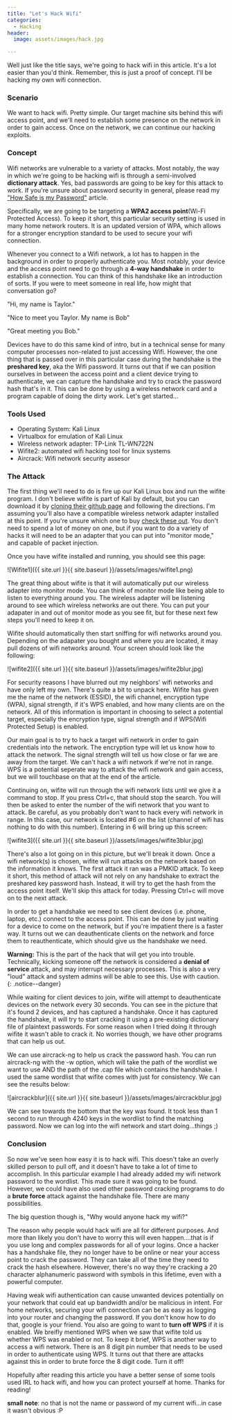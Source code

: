 ```yaml
---
title: "Let's Hack Wifi"
categories:
  - Hacking
header:
  image: assets/images/hack.jpg

---
```


Well just like the title says, we're going to hack wifi in this article. It's a lot easier than you'd think. Remember, this is just a proof of concept. I'll be hacking my own wifi connection.

### Scenario

We want to hack wifi. Pretty simple. Our target machine sits behind this wifi access point, and we'll need to establish some presence on the network in order to gain access. Once on the network, we can continue our hacking exploits.

### Concept

Wifi networks are vulnerable to a variety of attacks. Most notably, the way in which we're going to be hacking wifi is through a semi-involved **dictionary attack**. Yes, bad passwords are going to be key for this attack to work. If you're unsure about password security in general, please read my ["How Safe is my Password"](https://freshprinceofhacking.github.io/privacy,%20security%20&%20safety/How-Safe-Is-My-Password/) article.

Specifically, we are going to be targeting a **WPA2 access point**(Wi-Fi Protected Access). To keep it short, this particular security setting is used in many home network routers. It is an updated version of WPA, which allows for a stronger encryption standard to be used to secure your wifi connection. 

Whenever you connect to a Wifi network, a lot has to happen in the background in order to properly authenticate you. Most notably, your device and the access point need to go through a **4-way handshake** in order to establish a connection. You can think of this handshake like an introduction of sorts. If you were to meet someone in real life, how might that conversation go? 

"Hi, my name is Taylor."

"Nice to meet you Taylor. My name is Bob"

"Great meeting you Bob."

Devices have to do this same kind of intro, but in a technical sense for many computer processes non-related to just accessing Wifi. However, the one thing that is passed over in this particular case during the handshake is the **preshared key**, aka the Wifi password. It turns out that if we can position ourselves in between the access point and a client device trying to authenticate, we can capture the handshake and try to crack the password hash that's in it. This can be done by using a wireless network card and a program capable of doing the dirty work. Let's get started...

### Tools Used

* Operating System: Kali Linux
* Virtualbox for emulation of Kali Linux
* Wireless network adapter: TP-Link TL-WN722N
* Wifite2: automated wifi hacking tool for linux systems
* Aircrack: Wifi network security assesor 

### The Attack

The first thing we'll need to do is fire up our Kali Linux box and run the wifite program. I don't believe wifite is part of Kali by default, but you can download it by [cloning their github page](https://github.com/derv82/wifite2) and following the directions. I'm assuming you'll also have a compatible wireless network adapter installed at this point. If you're unsure which one to buy [check these out](https://www.ign.com/articles/best-usb-wifi-adapter). You don't need to spend a lot of money on one, but if you want to do a variety of hacks it will need to be an adapter that you can put into "monitor mode," and capable of packet injection. 

Once you have wifite installed and running, you should see this page:

![Wifite1]({{ site.url }}{{ site.baseurl }}/assets/images/wifite1.png)

The great thing about wifite is that it will automatically put our wireless adapter into monitor mode. You can think of monitor mode like being able to listen to everything around you. The wireless adapter will be listening around to see which wireless networks are out there. You can put your adapater in and out of monitor mode as you see fit, but for these next few steps you'll need to keep it on.

Wifite should automatically then start sniffing for wifi networks around you. Depending on the adapater you bought and where you are located, it may pull dozens of wifi networks around. Your screen should look like the following:

![wifite2]({{ site.url }}{{ site.baseurl }}/assets/images/wifite2blur.jpg)

For security reasons I have blurred out my neighbors' wifi networks and have only left my own. There's quite a bit to unpack here. Wifite has given me the name of the network (ESSID), the wifi channel, encryption type (WPA), signal strength, if it's WPS enabled, and how many clients are on the network. All of this information is important in choosing to select a potential target, especially the encryption type, signal strength and if WPS(Wifi Protected Setup) is enabled.

Our main goal is to try to hack a target wifi network in order to gain credentials into the network. The encryption type will let us know how to attack the network. The signal strength will tell us how close or far we are away from the target. We can't hack a wifi network if we're not in range. WPS is a potential seperate way to attack the wifi network and gain access, but we will touchbase on that at the end of the article. 

Continuing on, wifite will run through the wifi network lists until we give it a command to stop. If you press Ctrl+c, that should stop the search. You will then be asked to enter the number of the wifi network that you want to attack. Be careful, as you probably don't want to hack every wifi network in range. In this case, our network is located #6 on the list (channel of wifi has nothing to do with this number). Entering in 6 will bring up this screen:

![wifite3]({{ site.url }}{{ site.baseurl }}/assets/images/wifite3blur.jpg)

There's also a lot going on in this picture, but we'll break it down. Once a wifi network(s) is chosen, wifite will run attacks on the network based on the information it knows. The first attack it ran was a PMKID attack. To keep it short, this method of attack will not rely on any handshake to extract the preshared key password hash. Instead, it will try to get the hash from the access point itself. We'll skip this attack for today. Pressing Ctrl+c will move on to the next attack.

In order to get a handshake we need to see client devices (i.e. phone, laptop, etc.) connect to the access point. This can be done by just waiting for a device to come on the network, but if you're impatient there is a faster way. It turns out we can deauthenticate clients on the network and force them to reauthenticate, which should give us the handshake we need.


**Warning:** This is the part of the hack that will get you into trouble. Technically, kicking someone off the network is considered a **denial of service** attack, and may interrupt necessary processes. This is also a very "loud" attack and system admins will be able to see this. Use with caution.
{: .notice--danger}

While waiting for client devices to join, wifite will attempt to deauthenticate devices on the network every 30 seconds. You can see in the picture that it's found 2 devices, and has captured a handshake. Once it has captured the handshake, it will try to start cracking it using a pre-existing dictionary file of plaintext passwords. For some reason when I tried doing it through wifite it wasn't able to crack it. No worries though, we have other programs that can help us out.

We can use aircrack-ng to help us crack the password hash. You can run aircrack-ng with the -w option, which will take the path of the wordlist we want to use AND the path of the .cap file which contains the handshake. I used the same wordlist that wifite comes with just for consistency. We can see the results below:

![aircrackblur]({{ site.url }}{{ site.baseurl }}/assets/images/aircrackblur.jpg)

We can see towards the bottom that the key was found. It took less than 1 second to run through 4240 keys in the wordlist to find the matching password. Now we can log into the wifi network and start doing...things ;) 

### Conclusion

So now we've seen how easy it is to hack wifi. This doesn't take an overly skilled person to pull off, and it doesn't have to take a lot of time to accomplish. In this particular example I had already added my wifi network password to the wordlist. This made sure it was going to be found. However, we could have also used other password cracking programs to do a **brute force** attack against the handshake file. There are many possibilities.

The big question though is, "Why would anyone hack my wifi?" 

The reason why people would hack wifi are all for different purposes. And more than likely you don't have to worry this will even happen....that is if you use long and complex passwords for all of your logins. Once a hacker has a handshake file, they no longer have to be online or near your access point to crack the password. They can take all of the time they need to crack the hash elsewhere. However, there's no way they're cracking a 20 character alphanumeric password with symbols in this lifetime, even with a powerful computer.

Having weak wifi authentication can cause unwanted devices potentially on your network that could eat up bandwidth and/or be malicious in intent. For home networks, securing your wifi connection can be as easy as logging into your router and changing the password. If you don't know how to do that, google is your friend. You also are going to want to **turn off WPS** if it is enabled. We breifly mentioned WPS when we saw that wifite told us whether WPS was enabled or not. To keep it brief, WPS is another way to access a wifi network. There is an 8 digit pin number that needs to be used in order to authenticate using WPS. It turns out that there are attacks against this in order to brute force the 8 digit code. Turn it off! 

Hopefully after reading this article you have a better sense of some tools used IRL to hack wifi, and how you can protect yourself at home. Thanks for reading!

**small note**: no that is not the name or password of my current wifi...in case it wasn't obvious :P
